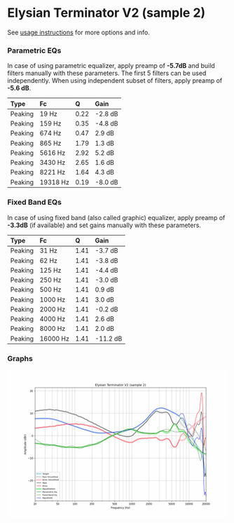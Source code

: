 # Elysian Terminator V2 (sample 2)
See [usage instructions](https://github.com/jaakkopasanen/AutoEq#usage) for more options and info.

### Parametric EQs
In case of using parametric equalizer, apply preamp of **-5.7dB** and build filters manually
with these parameters. The first 5 filters can be used independently.
When using independent subset of filters, apply preamp of **-5.6 dB**.

| Type    | Fc       |    Q | Gain    |
|:--------|:---------|:-----|:--------|
| Peaking | 19 Hz    | 0.22 | -2.8 dB |
| Peaking | 159 Hz   | 0.35 | -4.8 dB |
| Peaking | 674 Hz   | 0.47 | 2.9 dB  |
| Peaking | 865 Hz   | 1.79 | 1.3 dB  |
| Peaking | 5616 Hz  | 2.92 | 5.2 dB  |
| Peaking | 3430 Hz  | 2.65 | 1.6 dB  |
| Peaking | 8221 Hz  | 1.64 | 4.3 dB  |
| Peaking | 19318 Hz | 0.19 | -8.0 dB |

### Fixed Band EQs
In case of using fixed band (also called graphic) equalizer, apply preamp of **-3.3dB**
(if available) and set gains manually with these parameters.

| Type    | Fc       |    Q | Gain     |
|:--------|:---------|:-----|:---------|
| Peaking | 31 Hz    | 1.41 | -3.7 dB  |
| Peaking | 62 Hz    | 1.41 | -3.8 dB  |
| Peaking | 125 Hz   | 1.41 | -4.4 dB  |
| Peaking | 250 Hz   | 1.41 | -3.0 dB  |
| Peaking | 500 Hz   | 1.41 | 0.9 dB   |
| Peaking | 1000 Hz  | 1.41 | 3.0 dB   |
| Peaking | 2000 Hz  | 1.41 | -0.2 dB  |
| Peaking | 4000 Hz  | 1.41 | 2.6 dB   |
| Peaking | 8000 Hz  | 1.41 | 2.0 dB   |
| Peaking | 16000 Hz | 1.41 | -11.2 dB |

### Graphs
![](./Elysian%20Terminator%20V2%20(sample%202).png)